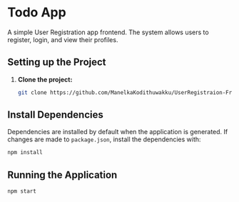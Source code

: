 # Todo App

A simple User Registration app frontend. The system allows users to register, login, and view their profiles.

## Setting up the Project

1. **Clone the project:**

   ```bash
   git clone https://github.com/ManelkaKodithuwakku/UserRegistraion-Fronend-App.git
   ```

## Install Dependencies

Dependencies are installed by default when the application is generated. If changes are made to `package.json`, install the dependencies with:

```bash
npm install
```

## Running the Application

```bash
npm start
```